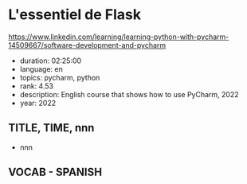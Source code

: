 # L'essentiel de Flask

https://www.linkedin.com/learning/learning-python-with-pycharm-14509667/software-development-and-pycharm

- duration: 02:25:00
- language: en
- topics: pycharm, python
- rank: 4.53
- description: English course that shows how to use PyCharm, 2022
- year: 2022

## TITLE, TIME, nnn

- nnn

## VOCAB - SPANISH

```
```
